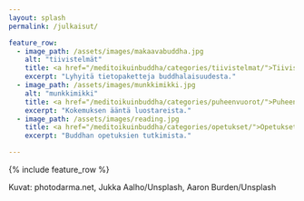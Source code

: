 ```yaml
---
layout: splash
permalink: /julkaisut/

feature_row:
  - image_path: /assets/images/makaavabuddha.jpg
    alt: "tiivistelmät"
    title: <a href="/meditoikuinbuddha/categories/tiivistelmat/">Tiivistelmät</a>
    excerpt: "Lyhyitä tietopaketteja buddhalaisuudesta."
  - image_path: /assets/images/munkkimikki.jpg
    alt: "munkkimikki"
    title: <a href="/meditoikuinbuddha/categories/puheenvuorot/">Puheenvuorot</a>
    excerpt: "Kokemuksen ääntä luostareista."
  - image_path: /assets/images/reading.jpg
    title: <a href="/meditoikuinbuddha/categories/opetukset/">Opetukset</a>
    excerpt: "Buddhan opetuksien tutkimista."

---
```


{% include feature_row %}

Kuvat: photodarma.net, Jukka Aalho/Unsplash, Aaron Burden/Unsplash
